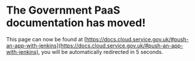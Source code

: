 # The Government PaaS documentation has moved!
This page can now be found at [https://docs.cloud.service.gov.uk/#push-an-app-with-jenkins](https://docs.cloud.service.gov.uk/#push-an-app-with-jenkins), you will be automatically redirected in 5 seconds.